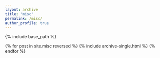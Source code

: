 ```yaml
---
layout: archive
title: "misc"
permalink: /misc/
author_profile: true
---
```


{% include base_path %}

{% for post in site.misc reversed %}
  {% include archive-single.html %}
{% endfor %}
